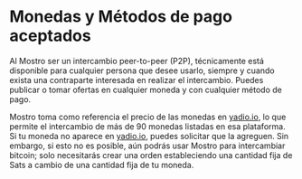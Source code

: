 # Monedas y Métodos de pago aceptados

Al Mostro ser un intercambio peer-to-peer (P2P), técnicamente está disponible para cualquier persona que desee usarlo, siempre y cuando exista una contraparte interesada en realizar el intercambio. Puedes publicar o tomar ofertas en cualquier moneda y con cualquier método de pago.

Mostro toma como referencia el precio de las monedas en [yadio.io](https://yadio.io/), lo que permite el intercambio de más de 90 monedas listadas en esa plataforma. Si tu moneda no aparece en [yadio.io](https://yadio.io/), puedes solicitar que la agreguen. Sin embargo, si esto no es posible, aún podrás usar Mostro para intercambiar bitcoin; solo necesitarás crear una orden estableciendo una cantidad fija de Sats a cambio de una cantidad fija de tu moneda.
